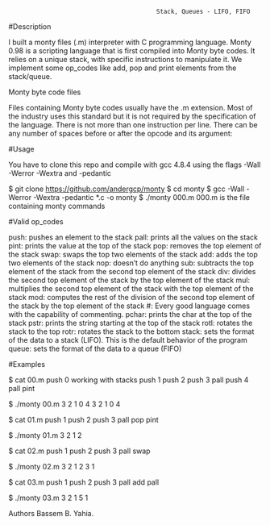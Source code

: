                                              Stack, Queues - LIFO, FIFO
                                             
                                             
#Description

I built a monty files (.m) interpreter with C programming language. Monty 0.98 is a scripting language that is first compiled into Monty byte codes. It relies on a unique stack, with specific instructions to manipulate it. We implement some op_codes like add, pop and print elements from the stack/queue.

Monty byte code files

Files containing Monty byte codes usually have the .m extension. Most of the industry uses this standard but it is not required by the specification of the language. There is not more than one instruction per line. There can be any number of spaces before or after the opcode and its argument:


#Usage

You have to clone this repo and compile with gcc 4.8.4 using the flags -Wall -Werror -Wextra and -pedantic

$ git clone https://github.com/andergcp/monty
$ cd monty
$ gcc -Wall -Werror -Wextra -pedantic *.c -o monty
$ ./monty 000.m
000.m is the file containing monty commands


#Valid op_codes

 push: pushes an element to the stack
 pall: prints all the values on the stack
 pint: prints the value at the top of the stack
 pop: removes the top element of the stack
 swap: swaps the top two elements of the stack
 add: adds the top two elements of the stack
 nop: doesn’t do anything
 sub: subtracts the top element of the stack from the second top element of the stack
 div: divides the second top element of the stack by the top element of the stack
 mul: multiplies the second top element of the stack with the top element of the stack
 mod: computes the rest of the division of the second top element of the stack by the top element of the stack
 #: Every good language comes with the capability of commenting.
 pchar: prints the char at the top of the stack
 pstr: prints the string starting at the top of the stack
 rotl: rotates the stack to the top
 rotr: rotates the stack to the bottom
 stack: sets the format of the data to a stack (LIFO). This is the default behavior of the program
 queue: sets the format of the data to a queue (FIFO)



#Examples

$ cat 00.m
push 0 working with stacks
push 1
push 2
  push 3
                   pall
      push    4        
pall
pint

$ ./monty 00.m
3
2
1
0
4
3
2
1
0
4

$ cat 01.m
push 1
push 2
push 3
pall
pop
pint

$ ./monty 01.m
3
2
1
2

$ cat 02.m
push 1
push 2
push 3
pall
swap

$ ./monty 02.m
3
2
1
2
3
1

$ cat 03.m
push 1
push 2
push 3
pall
add
pall

$ ./monty 03.m
3
2
1
5
1

Authors
Bassem B. Yahia.
